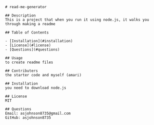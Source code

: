 
    # read-me-generator
  
    ## Description
    This is a project that when you run it using node.js, it walks you through making a readme
  
    ## Table of Contents

    - [Installation](#installation)
    - [License](#license)
    - [Questions](#questions)

    ## Usage
    to create readme files

    ## Contributers
    the starter code and myself (amari)

    ## Installation
    you need to download node.js
  
    ## License
    MIT
  
    ## Questions
    Email: asjohnson8735@gmail.com
    GitHub: asjohnson8735
    
